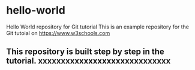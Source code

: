 # hello-world
Hello World repository for Git tutorial
This is an example repository for the Git tutoial on https://www.w3schools.com

This repository is built step by step in the tutorial.
xxxxxxxxxxxxxxxxxxxxxxxxxxxxx
-----------------------------
